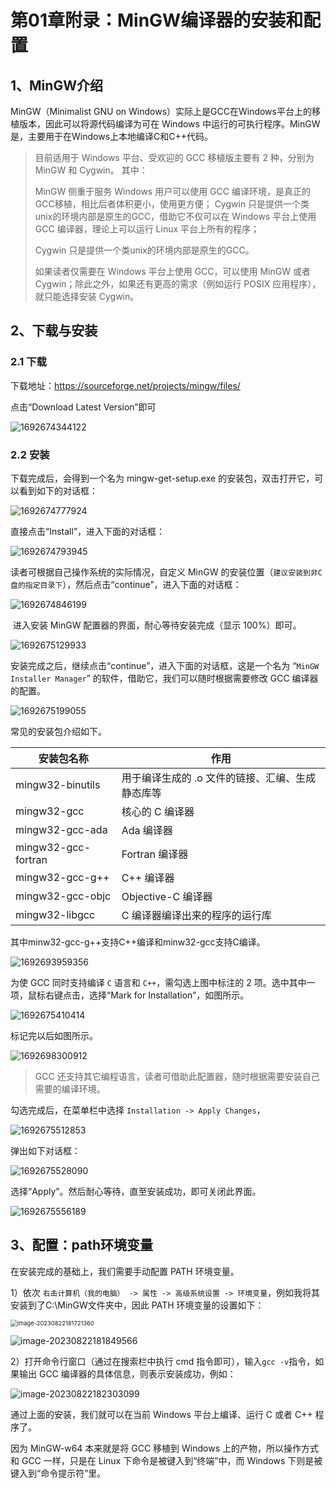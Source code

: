 # 第01章附录：MinGW编译器的安装和配置

## 1、MinGW介绍

MinGW（Minimalist GNU on Windows）实际上是GCC在Windows平台上的移植版本，因此可以将源代码编译为可在 Windows 中运行的可执行程序。MinGW是，主要用于在Windows上本地编译C和C++代码。


> 目前适用于 Windows 平台、受欢迎的 GCC 移植版主要有 2 种，分别为 MinGW 和 Cygwin。
> 其中：
>
> MinGW 侧重于服务 Windows 用户可以使用 GCC 编译环境，是真正的GCC移植，相比后者体积更小，使用更方便；
> Cygwin 只是提供一个类unix的环境内部是原生的GCC，借助它不仅可以在 Windows 平台上使用 GCC 编译器，理论上可以运行 Linux 平台上所有的程序；
>
> Cygwin 只是提供一个类unix的环境内部是原生的GCC。
>
> 如果读者仅需要在 Windows 平台上使用 GCC，可以使用 MinGW 或者 Cygwin；除此之外，如果还有更高的需求（例如运行 POSIX 应用程序），就只能选择安装 Cygwin。

## 2、下载与安装

### 2.1 下载

下载地址：<https://sourceforge.net/projects/mingw/files/>

点击“Download Latest Version”即可

![1692674344122](images/1692674344122.png)

### 2.2 安装

下载完成后，会得到一个名为 mingw-get-setup.exe 的安装包，双击打开它，可以看到如下的对话框：

![1692674777924](images/1692674777924.png)

直接点击“Install”，进入下面的对话框：

![1692674793945](images/1692674793945.png)

读者可根据自己操作系统的实际情况，自定义 MinGW 的安装位置（`建议安装到非C盘的指定目录下`），然后点击“continue”，进入下面的对话框：

![1692674846199](images/1692674846199.png)

​	进入安装 MinGW 配置器的界面，耐心等待安装完成（显示 100%）即可。

![1692675129933](images/1692675129933.png)

安装完成之后，继续点击“continue”，进入下面的对话框，这是一个名为 “`MinGW Installer Manager`” 的软件，借助它，我们可以随时根据需要修改 GCC 编译器的配置。

![1692675199055](images/1692675199055.png)

常见的安装包介绍如下。

| 安装包名称          | 作用                                             |
| ------------------- | ------------------------------------------------ |
| mingw32-binutils    | 用于编译生成的 .o 文件的链接、汇编、生成静态库等 |
| mingw32-gcc         | 核心的 C 编译器                                  |
| mingw32-gcc-ada     | Ada 编译器                                       |
| mingw32-gcc-fortran | Fortran 编译器                                   |
| mingw32-gcc-g++     | C++ 编译器                                       |
| mingw32-gcc-objc    | Objective-C 编译器                               |
| mingw32-libgcc      | C 编译器编译出来的程序的运行库                   |

其中minw32-gcc-g++支持C++编译和minw32-gcc支持C编译。

![1692693959356](images/1692693959356.png)

为使 GCC 同时支持编译 `C` 语言和 `C++`，需勾选上图中标注的 2 项。选中其中一项，鼠标右键点击，选择“Mark for Installation”，如图所示。

![1692675410414](images/1692675410414.png)

标记完以后如图所示。

![1692698300912](images/1692698300912.png)

> GCC 还支持其它编程语言，读者可借助此配置器，随时根据需要安装自己需要的编译环境。

勾选完成后，在菜单栏中选择 `Installation -> Apply Changes`，

![1692675512853](images/1692675512853.png)

弹出如下对话框：

![1692675528090](images/1692675528090.png)

选择“Apply”。然后耐心等待，直至安装成功，即可关闭此界面。

![1692675556189](images/1692675556189.png)

## 3、配置：path环境变量

在安装完成的基础上，我们需要手动配置 PATH 环境变量。

1）依次 `右击计算机（我的电脑） -> 属性 -> 高级系统设置 -> 环境变量`，例如我将其安装到了C:\MinGW文件夹中，因此 PATH 环境变量的设置如下：

<img src="images/image-20230822181721360.png" alt="image-20230822181721360" style="zoom:67%;" />

![image-20230822181849566](images/image-20230822181849566.png)



2）打开命令行窗口（通过在搜索栏中执行 cmd 指令即可），输入`gcc -v`指令，如果输出 GCC 编译器的具体信息，则表示安装成功，例如：

![image-20230822182303099](images/image-20230822182303099.png)

通过上面的安装，我们就可以在当前 Windows 平台上编译、运行 C 或者 C++ 程序了。

因为 MinGW-w64 本来就是将 GCC 移植到 Windows 上的产物，所以操作方式和 GCC 一样，只是在 Linux 下命令是被键入到“终端”中，而 Windows 下则是被键入到“命令提示符”里。









